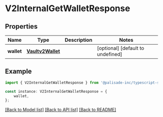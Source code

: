 # V2InternalGetWalletResponse


## Properties

Name | Type | Description | Notes
------------ | ------------- | ------------- | -------------
**wallet** | [**Vaultv2Wallet**](Vaultv2Wallet.md) |  | [optional] [default to undefined]

## Example

```typescript
import { V2InternalGetWalletResponse } from '@palisade-inc/typescript-sdk';

const instance: V2InternalGetWalletResponse = {
    wallet,
};
```

[[Back to Model list]](../README.md#documentation-for-models) [[Back to API list]](../README.md#documentation-for-api-endpoints) [[Back to README]](../README.md)
